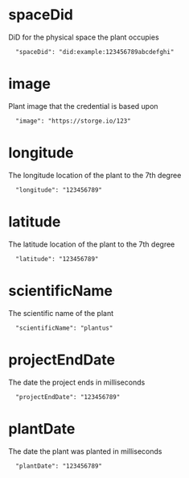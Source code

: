 # spaceDid

DiD for the physical space the plant occupies

```
  "spaceDid": "did:example:123456789abcdefghi"
```

# image

Plant image that the credential is based upon

```
  "image": "https://storge.io/123"
```

# longitude

The longitude location of the plant to the 7th degree

```
  "longitude": "123456789"
```

# latitude

The latitude location of the plant to the 7th degree

```
  "latitude": "123456789"
```

# scientificName

The scientific name of the plant

```
  "scientificName": "plantus"
```

# projectEndDate

The date the project ends in milliseconds

```
  "projectEndDate": "123456789"
```

# plantDate

The date the plant was planted in milliseconds

```
  "plantDate": "123456789"
```
